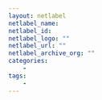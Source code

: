 ```yaml
---
layout: netlabel
netlabel_name: 
netlabel_id: 
netlabel_logo: ""
netlabel_url: ""
netlabel_archive_org: ""
categories:
    - 
tags:
    - 
---
```



